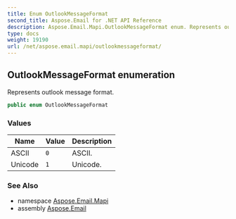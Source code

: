 ```yaml
---
title: Enum OutlookMessageFormat
second_title: Aspose.Email for .NET API Reference
description: Aspose.Email.Mapi.OutlookMessageFormat enum. Represents outlook message format
type: docs
weight: 19190
url: /net/aspose.email.mapi/outlookmessageformat/
---
```

## OutlookMessageFormat enumeration

Represents outlook message format.

```csharp
public enum OutlookMessageFormat
```

### Values

| Name | Value | Description |
| --- | --- | --- |
| ASCII | `0` | ASCII. |
| Unicode | `1` | Unicode. |

### See Also

* namespace [Aspose.Email.Mapi](../../aspose.email.mapi/)
* assembly [Aspose.Email](../../)



